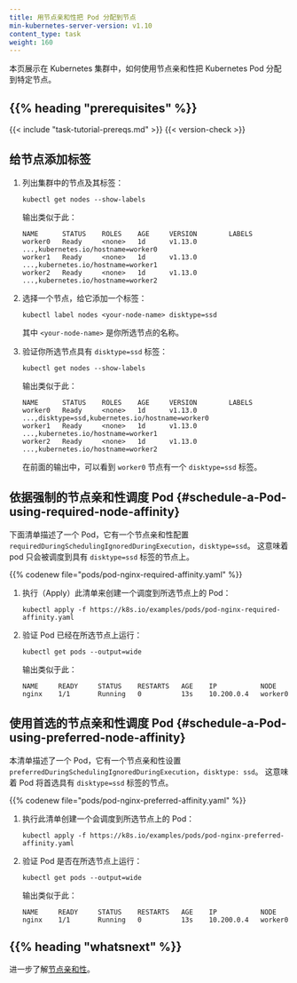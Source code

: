 ```yaml
---
title: 用节点亲和性把 Pod 分配到节点
min-kubernetes-server-version: v1.10
content_type: task
weight: 160
---
```

<!--
title: Assign Pods to Nodes using Node Affinity
min-kubernetes-server-version: v1.10
content_type: task
weight: 160
-->

<!-- overview -->
<!--
This page shows how to assign a Kubernetes Pod to a particular node using Node Affinity in a
Kubernetes cluster.
-->
本页展示在 Kubernetes 集群中，如何使用节点亲和性把 Kubernetes Pod 分配到特定节点。

## {{% heading "prerequisites" %}}


{{< include "task-tutorial-prereqs.md" >}} {{< version-check >}}



<!-- steps -->

<!--
## Add a label to a node
-->
## 给节点添加标签

<!-- 
1. List the nodes in your cluster, along with their labels:
-->
1. 列出集群中的节点及其标签：

    ```shell
    kubectl get nodes --show-labels
    ```
    
    <!--
    The output is similar to this:
    -->

    输出类似于此：

    ```
    NAME      STATUS    ROLES    AGE     VERSION        LABELS
    worker0   Ready     <none>   1d      v1.13.0        ...,kubernetes.io/hostname=worker0
    worker1   Ready     <none>   1d      v1.13.0        ...,kubernetes.io/hostname=worker1
    worker2   Ready     <none>   1d      v1.13.0        ...,kubernetes.io/hostname=worker2
    ```

<!--
1. Choose one of your nodes, and add a label to it:
-->
2. 选择一个节点，给它添加一个标签：

    ```shell
    kubectl label nodes <your-node-name> disktype=ssd
    ```

    <!--
    where `<your-node-name>` is the name of your chosen node.
    -->

    其中 `<your-node-name>` 是你所选节点的名称。

<!-- 
1. Verify that your chosen node has a `disktype=ssd` label:
-->
3. 验证你所选节点具有 `disktype=ssd` 标签：

    ```shell
    kubectl get nodes --show-labels
    ```

    <!--
    The output is similar to this:
    -->

    输出类似于此：

    ```
    NAME      STATUS    ROLES    AGE     VERSION        LABELS
    worker0   Ready     <none>   1d      v1.13.0        ...,disktype=ssd,kubernetes.io/hostname=worker0
    worker1   Ready     <none>   1d      v1.13.0        ...,kubernetes.io/hostname=worker1
    worker2   Ready     <none>   1d      v1.13.0        ...,kubernetes.io/hostname=worker2
    ```

    <!--
    In the preceding output, you can see that the `worker0` node has a
    `disktype=ssd` label.
    -->

    在前面的输出中，可以看到 `worker0` 节点有一个 `disktype=ssd` 标签。

<!--
## Schedule a Pod using required node affinity

This manifest describes a Pod that has a `requiredDuringSchedulingIgnoredDuringExecution` node affinity,`disktype: ssd`. 
This means that the pod will get scheduled only on a node that has a `disktype=ssd` label. 
-->
## 依据强制的节点亲和性调度 Pod  {#schedule-a-Pod-using-required-node-affinity}

下面清单描述了一个 Pod，它有一个节点亲和性配置 `requiredDuringSchedulingIgnoredDuringExecution`，`disktype=ssd`。
这意味着 pod 只会被调度到具有 `disktype=ssd` 标签的节点上。

{{% codenew file="pods/pod-nginx-required-affinity.yaml" %}}

<!--
1. Apply the manifest to create a Pod that is scheduled onto your
   chosen node:
-->
1. 执行（Apply）此清单来创建一个调度到所选节点上的 Pod：

    ```shell
    kubectl apply -f https://k8s.io/examples/pods/pod-nginx-required-affinity.yaml
    ```

<!--
1. Verify that the pod is running on your chosen node:
-->
2. 验证 Pod 已经在所选节点上运行：

    ```shell
    kubectl get pods --output=wide
    ```

   <!--
    The output is similar to this:
   -->

    输出类似于此：

    ```
    NAME     READY     STATUS    RESTARTS   AGE    IP           NODE
    nginx    1/1       Running   0          13s    10.200.0.4   worker0
    ```
    
<!--    
## Schedule a Pod using preferred node affinity

This manifest describes a Pod that has a `preferredDuringSchedulingIgnoredDuringExecution` node affinity,`disktype: ssd`. 
This means that the pod will prefer a node that has a `disktype=ssd` label. 
-->
## 使用首选的节点亲和性调度 Pod {#schedule-a-Pod-using-preferred-node-affinity}

本清单描述了一个 Pod，它有一个节点亲和性设置 `preferredDuringSchedulingIgnoredDuringExecution`，`disktype: ssd`。
这意味着 Pod 将首选具有 `disktype=ssd` 标签的节点。

{{% codenew file="pods/pod-nginx-preferred-affinity.yaml" %}}

<!--
1. Apply the manifest to create a Pod that is scheduled onto your
   chosen node:
-->
1. 执行此清单创建一个会调度到所选节点上的 Pod：
    
    ```shell
    kubectl apply -f https://k8s.io/examples/pods/pod-nginx-preferred-affinity.yaml
    ```

<!--
1. Verify that the pod is running on your chosen node:
-->
2. 验证 Pod 是否在所选节点上运行：
   
    ```shell
    kubectl get pods --output=wide
    ```

    <!--
    The output is similar to this:
    -->

    输出类似于此：
    
    ```
    NAME     READY     STATUS    RESTARTS   AGE    IP           NODE
    nginx    1/1       Running   0          13s    10.200.0.4   worker0
    ```



## {{% heading "whatsnext" %}}

<!--
Learn more about
[Node Affinity](/docs/concepts/scheduling-eviction/assign-pod-node/#node-affinity).
-->
进一步了解[节点亲和性](/zh-cn/docs/concepts/scheduling-eviction/assign-pod-node/#node-affinity)。
